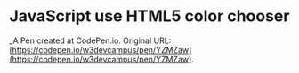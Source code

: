 # JavaScript use HTML5 color chooser
 _A Pen created at CodePen.io. Original URL: [https://codepen.io/w3devcampus/pen/YZMZaw](https://codepen.io/w3devcampus/pen/YZMZaw).

 